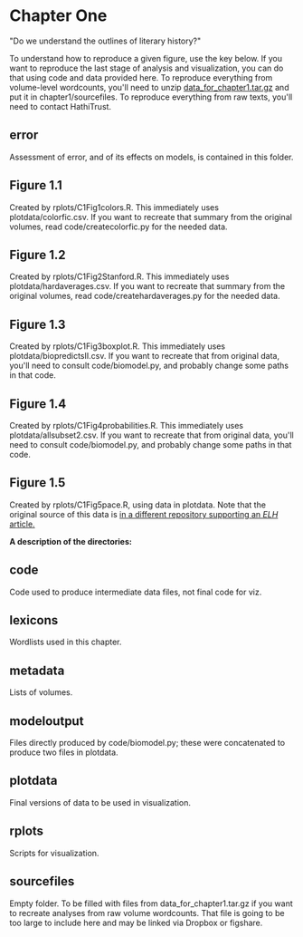 Chapter One
===========

"Do we understand the outlines of literary history?"

To understand how to reproduce a given figure, use the key below. If you want to reproduce the last stage of analysis and visualization, you can do that using code and data provided here. To reproduce everything from volume-level wordcounts, you'll need to unzip [data_for_chapter1.tar.gz](http://hdl.handle.net/2142/99554) and put it in chapter1/sourcefiles. To reproduce everything from raw texts, you'll need to contact HathiTrust.

error
-----
Assessment of error, and of its effects on models, is contained in this folder.

Figure 1.1
-----------
Created by rplots/C1Fig1colors.R. This immediately uses plotdata/colorfic.csv. If you want to recreate that summary from the original volumes, read code/createcolorfic.py for the needed data.

Figure 1.2
----------
Created by rplots/C1Fig2Stanford.R. This immediately uses plotdata/hardaverages.csv. If you want to recreate that summary from the original volumes, read code/createhardaverages.py for the needed data.

Figure 1.3
----------
Created by rplots/C1Fig3boxplot.R. This immediately uses plotdata/biopredictsII.csv. If you want to recreate that from original data, you'll need to consult code/biomodel.py, and probably change some paths in that code.

Figure 1.4
----------
Created by rplots/C1Fig4probabilities.R. This immediately uses plotdata/allsubset2.csv. If you want to recreate that from original data, you'll need to consult code/biomodel.py, and probably change some paths in that code.

Figure 1.5
-----------
Created by rplots/C1Fig5pace.R, using data in plotdata. Note that the original source of this data is [in a different repository supporting an *ELH* article.](https://github.com/tedunderwood/moments) 

**A description of the directories:**

code
----
Code used to produce intermediate data files, not final code for viz.

lexicons
--------
Wordlists used in this chapter.

metadata
--------
Lists of volumes.

modeloutput
----------
Files directly produced by code/biomodel.py; these were concatenated to produce two files in plotdata.

plotdata
--------
Final versions of data to be used in visualization.

rplots
------
Scripts for visualization.

sourcefiles
-----------
Empty folder. To be filled with files from data_for_chapter1.tar.gz if you want to recreate analyses from raw volume wordcounts. That file is going to be too large to include here and may be linked via Dropbox or figshare.